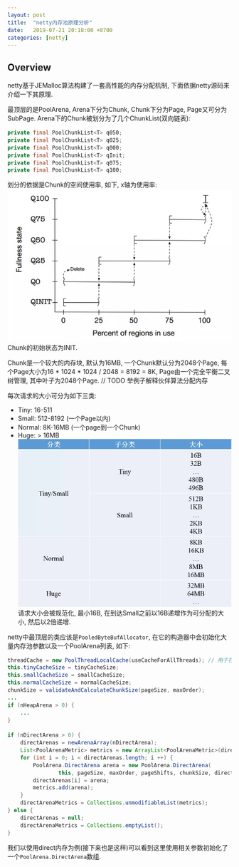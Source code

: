 ```yaml
---
layout: post
title:  "netty内存池原理分析"
date:   2019-07-21 20:18:00 +0700
categories: [netty]
---
```


## Overview
netty基于JEMalloc算法构建了一套高性能的内存分配机制, 下面依据netty源码来介绍一下其原理.

最顶层的是PoolArena, Arena下分为Chunk, Chunk下分为Page, Page又可分为SubPage.
Arena下的Chunk被划分为了几个ChunkList(双向链表):
```java
private final PoolChunkList<T> q050;
private final PoolChunkList<T> q025;
private final PoolChunkList<T> q000;
private final PoolChunkList<T> qInit;
private final PoolChunkList<T> q075;
private final PoolChunkList<T> q100;
```
划分的依据是Chunk的空间使用率, 如下, x轴为使用率:
![avatar](/static/img/netty-memalloc-chunklist.webp)
Chunk的初始状态为INIT.

Chunk是一个较大的内存块, 默认为16MB, 一个Chunk默认分为2048个Page, 每个Page大小为16 * 1024 * 1024 / 2048 = 8192 = 8K,
Page由一个完全平衡二叉树管理, 其中叶子为2048个Page.
// TODO 举例子解释伙伴算法分配内存

每次请求的大小可分为如下三类:
- Tiny: 16-511 
- Small: 512-8192 (一个Page以内)
- Normal: 8K-16MB (一个page到一个Chunk)
- Huge: > 16MB
![avatar](/static/img/netty-memalloc-sizeclass.webp)
请求大小会被规范化, 最小16B, 在到达Small之前以16B递增作为可分配的大小, 然后以2倍递增.

netty中最顶层的类应该是`PooledByteBufAllocator`, 在它的构造器中会初始化大量内存池参数以及一个PoolArena列表, 如下:
```java
threadCache = new PoolThreadLocalCache(useCacheForAllThreads); // 用于在线程本地分配内存
this.tinyCacheSize = tinyCacheSize;
this.smallCacheSize = smallCacheSize;
this.normalCacheSize = normalCacheSize;
chunkSize = validateAndCalculateChunkSize(pageSize, maxOrder);
...
if (nHeapArena > 0) {
    ...
}

if (nDirectArena > 0) {
    directArenas = newArenaArray(nDirectArena);
    List<PoolArenaMetric> metrics = new ArrayList<PoolArenaMetric>(directArenas.length);
    for (int i = 0; i < directArenas.length; i ++) {
        PoolArena.DirectArena arena = new PoolArena.DirectArena(
                this, pageSize, maxOrder, pageShifts, chunkSize, directMemoryCacheAlignment);
        directArenas[i] = arena;
        metrics.add(arena);
    }
    directArenaMetrics = Collections.unmodifiableList(metrics);
} else {
    directArenas = null;
    directArenaMetrics = Collections.emptyList();
}
```

我们以使用direct内存为例(接下来也是这样)可以看到这里使用相关参数初始化了一个`PoolArena.DirectArena`数组.
